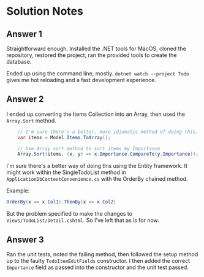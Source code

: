 # Solution Notes

## Answer 1

Straightforward enough. Installed the .NET tools for MacOS, cloned the repository, restored the project, ran the provided tools to create the database.

Ended up using the command line, mostly. `dotnet watch --project Todo` gives me hot reloading and a fast development experience.

## Answer 2

I ended up converting the Items Collection into an Array, then used the `Array.Sort` method.

```csharp
    // I'm sure there's a better, more idiomatic method of doing this. I'm not a C# dev. Yet.
    var items = Model.Items.ToArray();

    // Use Array sort method to sort items by Importance
    Array.Sort(items, (x, y) => x.Importance.CompareTo(y.Importance));
```

I'm sure there's a better way of doing this using the Entity framework. It might work within the SingleTodoList method in `ApplicationDbContextConvenience.cs` with the OrderBy chained method.

Example:

```csharp
OrderBy(x => x.Col1).ThenBy(x => x.Col2)
```

But the problem specified to make the changes to `Views/TodoList/Detail.cshtml`. So I've left that as is for now.

## Answer 3

Ran the unit tests, noted the failing method, then followed the setup method up to the faulty `TodoItemEditFields` constructor. I then added the correct `Importance` field as passed into the constructor and the unit test passed.
